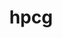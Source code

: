 ---
title: "hpcg"
layout: cache
categories: [package, v0.18.1]
meta: {"versions": ["3.1"], "compilers": ["gcc@=7.3.1"], "oss": ["amzn2"], "platforms": ["linux"], "targets": ["aarch64", "graviton2", "x86_64_v3", "x86_64_v4"], "stacks": ["aws-ahug", "aws-ahug-aarch64", "root"], "num_specs": 4, "num_specs_by_stack": {"root": 4, "aws-ahug-aarch64": 2, "aws-ahug": 2}}
spec_details: [{"hash": "og7p4pn5hyke3rhqtytarkjxslhbdnx5", "compiler": "gcc@=7.3.1", "versions": ["3.1"], "os": "amzn2", "platform": "linux", "target": "graviton2", "variants": ["+openmp"], "stacks": ["root", "aws-ahug-aarch64"], "size": "-", "tarball": "https://binaries.spack.io/releases/v0.18.1/build_cache/linux-amzn2-graviton2/gcc-7.3.1/hpcg-3.1/linux-amzn2-graviton2-gcc-7.3.1-hpcg-3.1-og7p4pn5hyke3rhqtytarkjxslhbdnx5.spack"}, {"hash": "mjitikkad2536qzl47j3nwjb4s47ea4u", "compiler": "gcc@=7.3.1", "versions": ["3.1"], "os": "amzn2", "platform": "linux", "target": "x86_64_v3", "variants": ["+openmp"], "stacks": ["aws-ahug", "root"], "size": "-", "tarball": "https://binaries.spack.io/releases/v0.18.1/build_cache/linux-amzn2-x86_64_v3/gcc-7.3.1/hpcg-3.1/linux-amzn2-x86_64_v3-gcc-7.3.1-hpcg-3.1-mjitikkad2536qzl47j3nwjb4s47ea4u.spack"}, {"hash": "66noawkksspy3twzifrhft5nrjobor27", "compiler": "gcc@=7.3.1", "versions": ["3.1"], "os": "amzn2", "platform": "linux", "target": "x86_64_v4", "variants": ["+openmp"], "stacks": ["aws-ahug", "root"], "size": "-", "tarball": "https://binaries.spack.io/releases/v0.18.1/build_cache/linux-amzn2-x86_64_v4/gcc-7.3.1/hpcg-3.1/linux-amzn2-x86_64_v4-gcc-7.3.1-hpcg-3.1-66noawkksspy3twzifrhft5nrjobor27.spack"}, {"hash": "kmwpmeex2zwotnmrcpsfazawam2f22np", "compiler": "gcc@=7.3.1", "versions": ["3.1"], "os": "amzn2", "platform": "linux", "target": "aarch64", "variants": ["+openmp"], "stacks": ["root", "aws-ahug-aarch64"], "size": "-", "tarball": "https://binaries.spack.io/releases/v0.18.1/build_cache/linux-amzn2-aarch64/gcc-7.3.1/hpcg-3.1/linux-amzn2-aarch64-gcc-7.3.1-hpcg-3.1-kmwpmeex2zwotnmrcpsfazawam2f22np.spack"}]
---